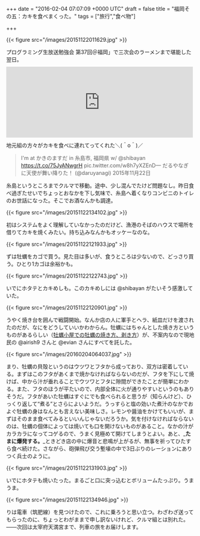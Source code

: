 
+++
date = "2016-02-04 07:07:09 +0000 UTC"
draft = false
title = "福岡その五：カキを食べまくった。"
tags = ["旅行","食べ物"]

+++


{{< figure src="/images/20151122011629.jpg"  >}}

プログラミング生放送勉強会 第37回＠福岡」で三次会のラーメンまで堪能した翌日。<iframe src="https://hatenablog-parts.com/embed?url=https%3A%2F%2Fblog.daruyanagi.jp%2Fentry%2F2016%2F01%2F27%2F130946" title="福岡その四：プログラミング生放送勉強会 第37回＠福岡に参加してきた - だるろぐ" class="embed-card embed-blogcard" scrolling="no" frameborder="0" style="display: block; width: 100%; height: 190px; max-width: 500px; margin: 10px 0px;"></iframe>地元組の方々がカキを食べに連れてってくれた＼(＾o＾)／

>I&#39;m at かきのますだ in 糸島市, 福岡県 w/ @shibayan https://t.co/75JyANwgrH pic.twitter.com/w8h7yXZEnD— だるやなぎ に天使が舞い降りた！ (@daruyanagi) 2015年11月22日<script async="" src="https://platform.twitter.com/widgets.js" charset="utf-8"></script>

糸島というところまでクルマで移動。途中、少し混んでたけど問題なし。昨日食べ過ぎたせいでちょっとおなかを下し気味で、糸島へ着くなりコンビニのトイレのお世話になった。そこでお酒なんかも調達。

{{< figure src="/images/20151122134102.jpg"  >}}

初はシステムをよく理解していなかったのだけど、漁港のそばのハウスで場所を借りてカキを焼くみたい。持ち込みなんかもオッケーなのな。

{{< figure src="/images/20151122121933.jpg"  >}}

ずは牡蠣をカゴで買う。見た目は多いが、食うところは少ないので、どっさり買う。ひとり1カゴは余裕かも。

{{< figure src="/images/20151122122743.jpg"  >}}

いでにホタテとカキめしも。このカキめしには @shibayan がたいそう感激していた。

{{< figure src="/images/20151122120901.jpg"  >}}

うやく焼き台を囲んで戦闘開始。なんか店の人に軍手とヘラ、紙皿だけを渡されたのだが、なにをどうしていいかわからん。牡蠣にはちゃんとした焼き方というものがあるらしい（<a href="http://kakigoya.org/yakikata.html">牡蠣小屋での牡蠣の焼き方、剥き方</a>）が、不案内なので現地民の @airish9 さんと @evian さんにすべてを託した。

{{< figure src="/images/20160204064037.jpg"  >}}

まり、牡蠣の貝殻というのはウツワとフタから成っており、双方は密着している。まずはこのフタがあくまで焼かなければならないのだが、フタを下にして焼けば、中から汁が垂れることでウツワとフタに隙間ができたことが簡単にわかる。また、フタのほうが平たいので、内部全体に火が通りやすいというのもありそうだ。フタがあいた牡蠣はすぐにでも食べられると思うが（知らんけど）、ひっくり返して“煮る”とさらによいようだ。うっすらと塩の効いた煮汁のなかでおよぐ牡蠣の身はなんとも言えない美味しさ。レモンや醤油をかけてもいいが、まずはそのまま食べてみるといいんじゃないだろうか。気を付けなければならないのは、牡蠣の個体によっては焼いても口を開けないものがあること。なかの汁がカラカラになってコゲるので、うまく見極めて開けてしまうとよい。あと、_**たまに爆発する。**_ときどき店の中に爆音と悲鳴が上がるが、無事を祈ってひたすら食べ続けた。さながら、砲弾飛び交う塹壕の中で3日ぶりのレーションにありつく兵士のように。

{{< figure src="/images/20151122131903.jpg"  >}}

いでにホタテも焼いたった。まるごと口に突っ込むとボリュームたっぷり。うまうま。

{{< figure src="/images/20151122134946.jpg"  >}}

りは電車（筑肥線）を見つけたので、これに乗ろうと思い立つ。わざわざ送ってもらったのに、ちょっとわがままで申し訳ないけれど、クルマ組とは別れた。――次回は太宰府天満宮まで、列車の旅をお届けします。


